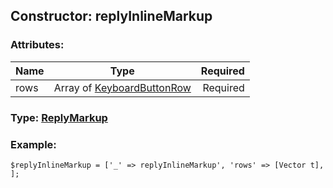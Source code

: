 ## Constructor: replyInlineMarkup  

### Attributes:

| Name     |    Type       | Required |
|----------|:-------------:|---------:|
|rows|Array of [KeyboardButtonRow](../types/KeyboardButtonRow.md) | Required|


### Type: [ReplyMarkup](../types/ReplyMarkup.md)

### Example:


```
$replyInlineMarkup = ['_' => replyInlineMarkup', 'rows' => [Vector t], ];
```